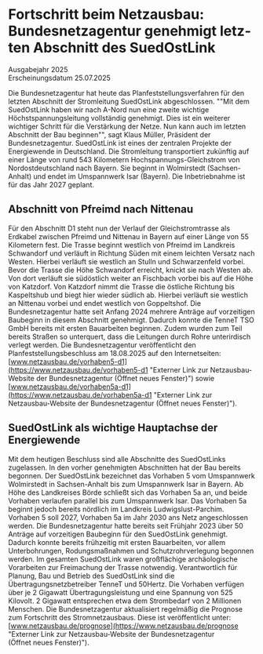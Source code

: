

#  Fort­schritt beim Netz­aus­bau: Bundesnetzagentur ge­neh­migt letz­ten Ab­schnitt des Su­e­dOst­Link 
Ausgabejahr 2025  
Erscheinungsdatum 25.07.2025  

Die Bundesnetzagentur hat heute das Planfeststellungsverfahren für den letzten Abschnitt der Stromleitung SuedOstLink abgeschlossen.
""Mit dem SuedOstLink haben wir nach A-Nord nun eine zweite wichtige Höchstspannungsleitung vollständig genehmigt. Dies ist ein weiterer wichtiger Schritt für die Verstärkung der Netze. Nun kann auch im letzten Abschnitt der Bau beginnen"", sagt Klaus Müller, Präsident der Bundesnetzagentur.
SuedOstLink ist eines der zentralen Projekte der Energiewende in Deutschland. Die Stromleitung transportiert zukünftig auf einer Länge von rund 543 Kilometern Hochspannungs-Gleichstrom von Nordostdeutschland nach Bayern. Sie beginnt in Wolmirstedt (Sachsen- Anhalt) und endet im Umspannwerk Isar (Bayern). Die Inbetriebnahme ist für das Jahr 2027 geplant.
## Abschnitt von Pfreimd nach Nittenau
Für den Abschnitt D1 steht nun der Verlauf der Gleichstromtrasse als Erdkabel zwischen Pfreimd und Nittenau in Bayern auf einer Länge von 55 Kilometern fest.
Die Trasse beginnt westlich von Pfreimd im Landkreis Schwandorf und verläuft in Richtung Süden mit einem leichten Versatz nach Westen. Hierbei verläuft sie westlich an Stulln und Schwarzenfeld vorbei. Bevor die Trasse die Höhe Schwandorf erreicht, knickt sie nach Westen ab. Von dort verläuft sie südöstlich weiter an Fischbach vorbei bis auf die Höhe von Katzdorf. Von Katzdorf nimmt die Trasse die östliche Richtung bis Kaspeltshub und biegt hier wieder südlich ab. Hierbei verläuft sie westlich an Nittenau vorbei und endet westlich von Goppeltshof.
Die Bundesnetzagentur hatte seit Anfang 2024 mehrere Anträge auf vorzeitigen Baubeginn in diesem Abschnitt genehmigt. Dadurch konnte die TenneT TSO GmbH bereits mit ersten Bauarbeiten beginnen. Zudem wurden zum Teil bereits Straßen so unterquert, dass die Leitungen durch Rohre unterirdisch verlegt werden.
Die Bundesnetzagentur veröffentlicht den Planfeststellungsbeschluss am 18.08.2025 auf den Internetseiten: [www.netzausbau.de/vorhaben5-d1](https://www.netzausbau.de/vorhaben5-d1 "Externer Link zur Netzausbau-Website der Bundesnetzagentur \(Öffnet neues Fenster\)") sowie [www.netzausbau.de/vorhaben5a-d1](https://www.netzausbau.de/vorhaben5a-d1 "Externer Link zur Netzausbau-Website der Bundesnetzagentur \(Öffnet neues Fenster\)").
## SuedOstLink als wichtige Hauptachse der Energiewende
Mit dem heutigen Beschluss sind alle Abschnitte des SuedOstLinks zugelassen. In den vorher genehmigten Abschnitten hat der Bau bereits begonnen.
Der SuedOstLink bezeichnet das Vorhaben 5 vom Umspannwerk Wolmirstedt in Sachsen-Anhalt bis zum Umspannwerk Isar in Bayern. Ab Höhe des Landkreises Börde schließt sich das Vorhaben 5a an, und beide Vorhaben verlaufen parallel bis zum Umspannwerk Isar. Das Vorhaben 5a beginnt jedoch bereits nördlich im Landkreis Ludwigslust-Parchim.
Vorhaben 5 soll 2027, Vorhaben 5a im Jahr 2030 ans Netz angeschlossen werden. Die Bundesnetzagentur hatte bereits seit Frühjahr 2023 über 50 Anträge auf vorzeitigen Baubeginn für den SuedOstLink genehmigt. Dadurch konnte bereits frühzeitig mit ersten Bauarbeiten, vor allem Unterbohrungen, Rodungsmaßnahmen und Schutzrohrverlegung begonnen werden. Im gesamten SuedOstLink waren großflächige archäologische Vorarbeiten zur Freimachung der Trasse notwendig.
Verantwortlich für Planung, Bau und Betrieb des SuedOstLink sind die Übertragungsnetzbetreiber TenneT und 50Hertz. Die Vorhaben verfügen über je 2 Gigawatt Übertragungsleistung und eine Spannung von 525 Kilovolt. 2 Gigawatt entsprechen etwa dem Strombedarf von 2 Millionen Menschen.
Die Bundesnetzagentur aktualisiert regelmäßig die Prognose zum Fortschritt des Stromnetzausbaus. Diese ist veröffentlicht unter: [www.netzausbau.de/prognose](https://www.netzausbau.de/prognose "Externer Link zur Netzausbau-Website der Bundesnetzagentur \(Öffnet neues Fenster\)").
